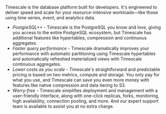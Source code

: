 Timescale is the database platform built for developers. It's engineered to
deliver speed and scale for your resource-intensive workloads&mdash;like those using
time series, event, and analytics data.

*   _PostgreSQL++_ - Timescale is the PostgreSQL you know and love, giving you
    access to the entire PostgreSQL ecosystem, but Timescale has additional
    features like hypertables, compression and continuous aggregates.
*   _Faster query performance_ - Timescale dramatically improves your
    performance with automatic partitioning using Timescale hypertables and
    automatically refreshed materialized views with Timescale continuous
    aggregates.
*   _Lower costs as you scale_ - Timescale's straightforward and predictable
    pricing is based on two metrics, compute and storage. You only pay for what
    you use, and Timescale can save you even more money with features like
    native compression and data tiering to S3.
*   _Worry-free_ - Timescale simplifies deployment and management with a
    user-friendly interface, along with one-click replicas, forks, monitoring,
    high availability, connection pooling, and more. And our expert support team
    is available to assist you at no extra charge.
